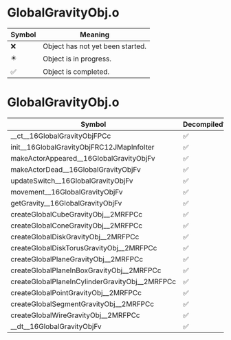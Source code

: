 # GlobalGravityObj.o
| Symbol | Meaning 
| ------------- | ------------- 
| :x: | Object has not yet been started. 
| :eight_pointed_black_star: | Object is in progress. 
| :white_check_mark: | Object is completed. 


# GlobalGravityObj.o
| Symbol | Decompiled? |
| ------------- | ------------- |
| __ct__16GlobalGravityObjFPCc | :white_check_mark: |
| init__16GlobalGravityObjFRC12JMapInfoIter | :white_check_mark: |
| makeActorAppeared__16GlobalGravityObjFv | :white_check_mark: |
| makeActorDead__16GlobalGravityObjFv | :white_check_mark: |
| updateSwitch__16GlobalGravityObjFv | :white_check_mark: |
| movement__16GlobalGravityObjFv | :white_check_mark: |
| getGravity__16GlobalGravityObjFv | :white_check_mark: |
| createGlobalCubeGravityObj__2MRFPCc | :white_check_mark: |
| createGlobalConeGravityObj__2MRFPCc | :white_check_mark: |
| createGlobalDiskGravityObj__2MRFPCc | :white_check_mark: |
| createGlobalDiskTorusGravityObj__2MRFPCc | :white_check_mark: |
| createGlobalPlaneGravityObj__2MRFPCc | :white_check_mark: |
| createGlobalPlaneInBoxGravityObj__2MRFPCc | :white_check_mark: |
| createGlobalPlaneInCylinderGravityObj__2MRFPCc | :white_check_mark: |
| createGlobalPointGravityObj__2MRFPCc | :white_check_mark: |
| createGlobalSegmentGravityObj__2MRFPCc | :white_check_mark: |
| createGlobalWireGravityObj__2MRFPCc | :white_check_mark: |
| __dt__16GlobalGravityObjFv | :white_check_mark: |
